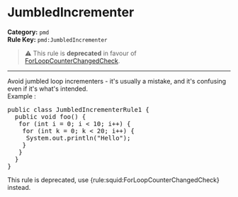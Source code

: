 # JumbledIncrementer
**Category:** `pmd`<br/>
**Rule Key:** `pmd:JumbledIncrementer`<br/>
> :warning: This rule is **deprecated** in favour of [ForLoopCounterChangedCheck](https://rules.sonarsource.com/java/RSPEC-orLoopCounterChangedCheck).

-----

Avoid jumbled loop incrementers - it's usually a mistake, and it's confusing even if it's what's intended.
<br>Example :
<pre>
public class JumbledIncrementerRule1 {
  public void foo() {
   for (int i = 0; i < 10; i++) {
    for (int k = 0; k < 20; i++) {
     System.out.println("Hello");
    }
   }
  }
}</pre>

<p>
  This rule is deprecated, use {rule:squid:ForLoopCounterChangedCheck} instead.
</p>
